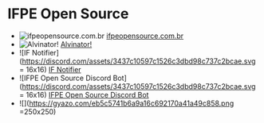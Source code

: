 # IFPE Open Source

- ![ifpeopensource.com.br](https://www.ifpeopensource.com.br/favicon-16x16.png) [ifpeopensource.com.br](https://ifpeopensource.com.br)
- ![Alvinator!](https://projetos.ifpeopensource.com.br/alvinator/assets/fabicon.ico) [Alvinator!](https://projetos.ifpeopensource.com.br/alvinator/)
- ![IF Notifier](https://discord.com/assets/3437c10597c1526c3dbd98c737c2bcae.svg = 16x16) [IF Notifier](https://github.com/ifpeopensource/if-notifier.git)
- ![IFPE Open Source Discord Bot](https://discord.com/assets/3437c10597c1526c3dbd98c737c2bcae.svg = 16x16) [IFPE Open Source Discord Bot](https://github.com/ifpeopensource/bot-discord.git)
- ![](https://gyazo.com/eb5c5741b6a9a16c692170a41a49c858.png =250x250)
